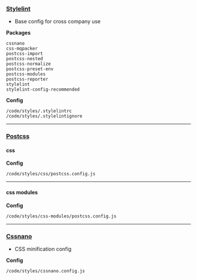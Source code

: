 ### [Stylelint](https://stylelint.io/)

-   Base config for cross company use

**Packages**

    cssnano
    css-mqpacker
    postcss-import
    postcss-nested
    postcss-normalize
    postcss-preset-env
    postcss-modules
    postcss-reporter
    stylelint
    stylelint-config-recommended

**Config**

    /code/styles/.stylelintrc
    /code/styles/.stylelintignore

---

### [Postcss](https://postcss.org/)

#### css

**Config**

    /code/styles/css/postcss.config.js

---

#### css modules

**Config**

    /code/styles/css-modules/postcss.config.js

---

### [Cssnano](https://cssnano.co)

-   CSS minification config

**Config**

    /code/styles/cssnano.config.js
